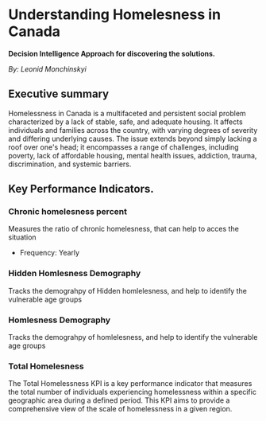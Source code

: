 # Understanding Homelesness in Canada

**Decision Intelligence Approach for discovering the solutions.**

*By: Leonid Monchinskyi*

## Executive summary

Homelessness in Canada is a multifaceted and persistent social problem characterized by a lack of stable, safe, and adequate housing. It affects individuals and families across the country, with varying degrees of severity and differing underlying causes. The issue extends beyond simply lacking a roof over one's head; it encompasses a range of challenges, including poverty, lack of affordable housing, mental health issues, addiction, trauma, discrimination, and systemic barriers.


## Key Performance Indicators.

### Chronic homelesness percent
Measures the ratio of chronic homelesness, that can help to acces the situation


* Frequency: Yearly
  
 
### Hidden Homlesness Demography

Tracks the demograhpy of  Hidden homlelesness, and help to identify the vulnerable age groups

###  Homlesness Demography

Tracks the demograhpy of  homlelesness, and help to identify the vulnerable age groups

### Total Homelesness

The Total Homelessness KPI is a key performance indicator that measures the total number of individuals experiencing homelessness within a specific geographic area during a defined period. This KPI aims to provide a comprehensive view of the scale of homelessness in a given region.



